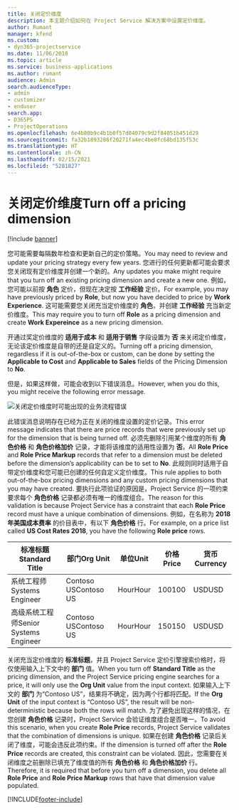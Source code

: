 ```yaml
---
title: 关闭定价维度
description: 本主题介绍如何在 Project Service 解决方案中设置定价维度。
author: Rumant
manager: kfend
ms.custom:
- dyn365-projectservice
ms.date: 11/06/2018
ms.topic: article
ms.service: business-applications
ms.author: rumant
audience: Admin
search.audienceType:
- admin
- customizer
- enduser
search.app:
- D365PS
- ProjectOperations
ms.openlocfilehash: 6e4b80b9c4b1b0f57d04079c9d2f84051b451d29
ms.sourcegitcommit: fa32b1893286f20271fa4ec4be8fc68bd135f53c
ms.translationtype: HT
ms.contentlocale: zh-CN
ms.lasthandoff: 02/15/2021
ms.locfileid: "5281827"
---
```

# <a name="turn-off-a-pricing-dimension"></a><span data-ttu-id="64e92-103">关闭定价维度</span><span class="sxs-lookup"><span data-stu-id="64e92-103">Turn off a pricing dimension</span></span>

[!include [banner](../includes/psa-now-project-operations.md)]

<span data-ttu-id="64e92-104">您可能需要每隔数年检查和更新自己的定价策略。</span><span class="sxs-lookup"><span data-stu-id="64e92-104">You may need to review and update your pricing strategy every few years.</span></span> <span data-ttu-id="64e92-105">您进行的任何更新都可能会要求您关闭现有定价维度并创建一个新的。</span><span class="sxs-lookup"><span data-stu-id="64e92-105">Any updates you make might require that you turn off an existing pricing dimension and create a new one.</span></span> <span data-ttu-id="64e92-106">例如，您可能以前按 **角色** 定价，但现在决定按 **工作经验** 定价。</span><span class="sxs-lookup"><span data-stu-id="64e92-106">For example, you may have previously priced by **Role**, but now you have decided to price by **Work Experience**.</span></span> <span data-ttu-id="64e92-107">这可能需要您关闭充当定价维度的 **角色**，并创建 **工作经验** 充当新定价维度。</span><span class="sxs-lookup"><span data-stu-id="64e92-107">This may require you to turn off **Role** as a pricing dimension and create **Work Expereince** as a new pricing dimension.</span></span> 

<span data-ttu-id="64e92-108">开通过奖定价维度的 **适用于成本** 和 **适用于销售** 字段设置为 **否** 来关闭定价维度，无论该定价维度是自带的还是自定义的。</span><span class="sxs-lookup"><span data-stu-id="64e92-108">Turning off a pricing dimension, regardless if it is out-of-the-box or custom, can be done by setting the **Applicable to Cost** and **Applicable to Sales** fields of the Pricing Dimension to **No**.</span></span>

<span data-ttu-id="64e92-109">但是，如果这样做，可能会收到以下错误消息。</span><span class="sxs-lookup"><span data-stu-id="64e92-109">However, when you do this, you might receive the following error message.</span></span>

![关闭定价维度时可能出现的业务流程错误](media/Business-Process-Error.png)


<span data-ttu-id="64e92-111">此错误消息说明存在已经为正在关闭的维度设置的定价记录。</span><span class="sxs-lookup"><span data-stu-id="64e92-111">This error message indicates that there are price records that were previously set up for the dimension that is being turned off.</span></span> <span data-ttu-id="64e92-112">必须先删除引用某个维度的所有 **角色价格** 和 **角色价格加价** 记录，才能将该维度的适用性设置为 **否**。</span><span class="sxs-lookup"><span data-stu-id="64e92-112">All **Role Price** and **Role Price Markup** records that refer to a dimension must be deleted before the dimension’s applicability can be to set to **No**.</span></span> <span data-ttu-id="64e92-113">此规则同时适用于自带定价维度和您可能已创建的任何自定义定价维度。</span><span class="sxs-lookup"><span data-stu-id="64e92-113">This rule applies to both out-of-the-box pricing dimensions and any custom pricing dimensions that you may have created.</span></span> <span data-ttu-id="64e92-114">要执行此项验证的原因是，Project Service 的一项约束要求每个 **角色价格** 记录都必须有唯一的维度组合。</span><span class="sxs-lookup"><span data-stu-id="64e92-114">The reason for this validation is because Project Service has a constraint that each **Role Price** record must have a unique combination of dimensions.</span></span> <span data-ttu-id="64e92-115">例如，在名称为 **2018 年美国成本费率** 的价目表中，有以下 **角色价格** 行。</span><span class="sxs-lookup"><span data-stu-id="64e92-115">For example, on a price list called **US Cost Rates 2018**, you have the following **Role price** rows.</span></span> 

| <span data-ttu-id="64e92-116">标准标题</span><span class="sxs-lookup"><span data-stu-id="64e92-116">Standard Title</span></span>         | <span data-ttu-id="64e92-117">部门</span><span class="sxs-lookup"><span data-stu-id="64e92-117">Org Unit</span></span>    |<span data-ttu-id="64e92-118">单位</span><span class="sxs-lookup"><span data-stu-id="64e92-118">Unit</span></span>   |<span data-ttu-id="64e92-119">价格</span><span class="sxs-lookup"><span data-stu-id="64e92-119">Price</span></span>  |<span data-ttu-id="64e92-120">货币</span><span class="sxs-lookup"><span data-stu-id="64e92-120">Currency</span></span>  |
| -----------------------|-------------|-------|-------|----------|
| <span data-ttu-id="64e92-121">系统工程师</span><span class="sxs-lookup"><span data-stu-id="64e92-121">Systems Engineer</span></span>|<span data-ttu-id="64e92-122">Contoso US</span><span class="sxs-lookup"><span data-stu-id="64e92-122">Contoso US</span></span>|<span data-ttu-id="64e92-123">Hour</span><span class="sxs-lookup"><span data-stu-id="64e92-123">Hour</span></span>| <span data-ttu-id="64e92-124">100</span><span class="sxs-lookup"><span data-stu-id="64e92-124">100</span></span>|<span data-ttu-id="64e92-125">USD</span><span class="sxs-lookup"><span data-stu-id="64e92-125">USD</span></span>|
| <span data-ttu-id="64e92-126">高级系统工程师</span><span class="sxs-lookup"><span data-stu-id="64e92-126">Senior Systems Engineer</span></span>|<span data-ttu-id="64e92-127">Contoso US</span><span class="sxs-lookup"><span data-stu-id="64e92-127">Contoso US</span></span>|<span data-ttu-id="64e92-128">Hour</span><span class="sxs-lookup"><span data-stu-id="64e92-128">Hour</span></span>| <span data-ttu-id="64e92-129">150</span><span class="sxs-lookup"><span data-stu-id="64e92-129">150</span></span>| <span data-ttu-id="64e92-130">USD</span><span class="sxs-lookup"><span data-stu-id="64e92-130">USD</span></span>|


<span data-ttu-id="64e92-131">关闭充当定价维度的 **标准标题**，并且 Project Service 定价引擎搜索价格时，将仅使用输入上下文中的 **部门** 值。</span><span class="sxs-lookup"><span data-stu-id="64e92-131">When you turn off **Standard Title** as the pricing dimension, and the Project Service pricing engine searches for a price, it will only use the **Org Unit** value from the input context.</span></span> <span data-ttu-id="64e92-132">如果输入上下文的 **部门** 为“Contoso US”，结果将不确定，因为两个行都将匹配。</span><span class="sxs-lookup"><span data-stu-id="64e92-132">If the **Org Unit** of the input context is “Contoso US”, the result will be non-deterministic because both the rows will match.</span></span> <span data-ttu-id="64e92-133">为了避免出现这样的情况，在您创建 **角色价格** 记录时，Project Service 会验证维度组合是否唯一。</span><span class="sxs-lookup"><span data-stu-id="64e92-133">To avoid this scenario, when you create **Role Price** records, Project Service validates that the combination of dimensions is unique.</span></span> <span data-ttu-id="64e92-134">如果在创建 **角色价格** 记录后关闭了维度，可能会违反此项约束。</span><span class="sxs-lookup"><span data-stu-id="64e92-134">If the dimension is turned off after the **Role Price** records are created, this constraint can be violated.</span></span> <span data-ttu-id="64e92-135">因此，您需要在关闭维度之前删除已填充了维度值的所有 **角色价格** 和 **角色价格加价** 行。</span><span class="sxs-lookup"><span data-stu-id="64e92-135">Therefore, it is required that before you turn off a dimension, you delete all **Role Price** and **Role Price Markup** rows that have that dimension value populated.</span></span>



[!INCLUDE[footer-include](../includes/footer-banner.md)]